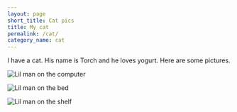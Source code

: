```yaml
---
layout: page
short_title: Cat pics
title: My cat
permalink: /cat/
category_name: cat
---
```


I have a cat. His name is Torch and he loves yogurt. Here are some pictures.

![Lil man on the computer](../assets/torch_on_computer.JPG "Coding away")

![Lil man on the bed](../assets/torch_sleeping_facing_camera.JPG "Zzzzz")

![Lil man on the shelf](../assets/torch_standing_on_shelf.JPG "On the shelf")